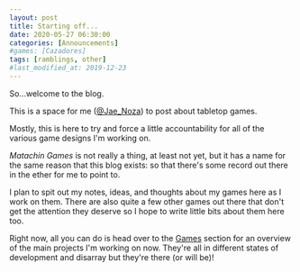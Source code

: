 ```yaml
---
layout: post
title: Starting off...
date: 2020-05-27 06:30:00
categories: [Announcements]
#games: [Cazadores]
tags: [ramblings, other]
#last_modified_at: 2019-12-23
---
```

So...welcome to the blog.

This is a space for me ([@Jae_Noza](https://twitter.com/Jae_Noza)) to post about tabletop games.

Mostly, this is here to try and force a little accountability for all of the various game designs I'm working on. 

*Matachin Games* is not really a thing, at least not yet, but it has a name for the same reason that this blog exists: so that there's some record out there in the ether for me to point to. 

I plan to spit out my notes, ideas, and thoughts about my games here as I work on them. There are also quite a few other games out there that don't get the attention they deserve so I hope to write little bits about them here too.

Right now, all you can do is head over to the [Games](/games/) section for an overview of the main projects I'm working on now. They're all in different states of development and disarray but they're there (or will be)!
